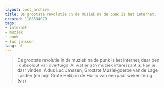 ```yaml
---
layout: post_archive
title: De grootste revolutie in de muziek na de punk is het internet.
created: 1188594079
tags:
- internet
- muziek
- punk
- luc janssen
lang: nl
---
```

> De grootste revolutie in de muziek na de punk is het internet, daar ben ik absoluut van overtuigd. Al wat er aan muziek interessant is, kan je daar vinden. Aldus Luc Janssen, Grootste Muziekgoeroe van de Lage Landen (en mijn Grote Held) in de Humo van een paar weken terug.([via](http://www.netlabelism.net/node/162))
